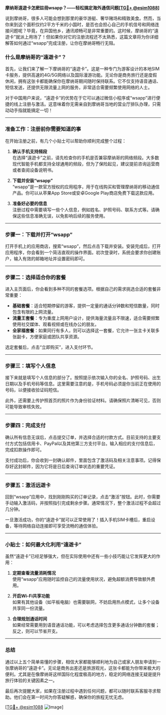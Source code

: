 **摩纳哥遠遊卡怎麽註冊wsapp？——轻松搞定海外通信问题[[TG💪+ @esim1088](https://t.me/s/esim1088)]**

说到摩纳哥，很多人可能会想到那里的豪华游艇、奢华赌场和精致美食。然而，当你来到这个面积仅约2平方千米的小国时，是否也会担心自己的手机信号和网络连接问题呢？毕竟，在异国他乡，通讯顺畅可是非常重要的。这时候，摩纳哥的“遠遊卡”就派上用场了！但如果你对它的注册流程还不太熟悉，这篇文章将为你详细解答如何通过“wsapp”完成注册，让你在摩纳哥畅行无阻。

### 什么是摩纳哥的“遠遊卡”？

首先，让我们来了解一下摩纳哥的“遠遊卡”。这是一种专门为游客设计的本地SIM卡服务，提供高速的4G/5G网络以及国际漫游功能。无论你是商务旅行还是度假休闲，拥有这张卡都能确保你在摩纳哥期间随时保持联系。它不仅支持语音通话、短信发送，还提供无限流量上网的服务，非常适合需要频繁使用网络的人士。

对于中国用户来说，“遠遊卡”的优势在于它可以通过微信小程序或“wsapp”进行便捷的线上注册与激活。这意味着你无需亲自到摩纳哥当地的营业厅排队办理，只需动动手指就能搞定一切！

---

### 准备工作：注册前你需要知道的事

在开始注册之前，有几个小贴士可以帮助你顺利完成整个过程：

1. **确认手机支持频段**  
   在选择“遠遊卡”之前，请先检查你的手机是否兼容摩纳哥的网络频段。大多数现代智能手机都支持全球通用的频段，但为了保险起见，建议提前咨询运营商或者查阅设备说明书。

2. **下载并安装“wsapp”**  
   “wsapp”是一款官方授权的应用程序，用于在线购买和管理摩纳哥的移动通信产品。你可以从苹果App Store或安卓Google Play商店免费下载这款应用。

3. **准备好必要的信息**  
   注册过程中需要填写一些个人信息，例如姓名、护照号码、联系方式等。请确保这些信息准确无误，以免影响后续的服务使用。

---

### 步骤一：下载并打开“wsapp”

打开手机上的应用商店，搜索“wsapp”，然后点击下载并安装。安装完成后，打开应用程序，你会看到一个简洁直观的操作界面。初次登录时，系统会要求你创建账户，输入有效的邮箱地址并设置密码即可。

---

### 步骤二：选择适合你的套餐

进入主页面后，你会看到多种不同的套餐选项。根据自己的需求挑选合适的套餐非常重要：

- **基础套餐**：适合短期停留的游客，提供一定量的通话分钟数和短信数量，同时包含有限的上网流量。
- **流量王套餐**：专为重度上网用户设计，提供海量流量且不限速，适合需要频繁使用社交媒体、观看视频或在线办公的朋友。
- **全家福套餐**：如果同行有多人，则可以选择这一套餐，它允许一张主卡关联多张副卡，方便家庭或团队共享资源。

选定套餐后，点击“立即购买”，进入支付环节。

---

### 步骤三：填写个人信息

接下来就是填写个人信息的部分了。按照提示依次输入你的全名、护照号码、出生日期以及手机号码等信息。这里需要注意的是，手机号码必须是你当前正在使用的号码，以便接收验证码短信。

此外，还需要上传护照首页的照片作为身份验证材料。请确保照片清晰可见，否则可能导致审核失败。

---

### 步骤四：完成支付

确认所有信息无误后，点击提交订单，并选择合适的付款方式。目前支持的主要支付方式包括信用卡、PayPal以及其他第三方支付平台。输入相应的支付信息后，完成扣款操作即可。

支付成功后，你会收到一封确认邮件，里面包含了激活码及相关注意事项。记得保存好这封邮件，因为它将是日后查询订单状态的重要凭证。

---

### 步骤五：激活远遊卡

回到“wsapp”应用中，找到刚刚购买的订单记录，点击“激活”按钮。此时，你需要手动输入激活码，并按照指引完成剩余步骤。通常情况下，整个激活过程不会超过几分钟。

一旦激活成功，你的“遠遊卡”就可以正常使用了！插入手机SIM卡槽后，重启设备，等待网络自动连接即可享受流畅的通信体验。

---

### 小贴士：如何最大化利用“遠遊卡”

虽然“遠遊卡”已经足够强大，但在实际使用中还有一些小技巧能让它发挥更大的作用：

1. **定期查看流量消耗情况**  
   使用“wsapp”应用随时监控自己的流量使用状况，避免超额消费导致额外费用。

2. **开启Wi-Fi共享功能**  
   如果有其他设备（如平板电脑）也需要联网，不妨启用热点模式，让多个设备共享同一份流量。

3. **合理规划通话时间**  
   如果经常需要用到语音通话功能，可以考虑选择包含更多通话分钟数的套餐；反之，则可以节省开支。

---

### 总结

通过以上五个简单易懂的步骤，相信大家都能够顺利地为自己或家人朋友申请到一张摩纳哥的“遠遊卡”。无论是商务出差还是旅游观光，这张卡都能为你带来极大的便利。尤其是在像摩纳哥这样国际化程度极高的地方，稳定的网络连接无疑是提升旅行体验的关键因素之一。

最后再次提醒大家，如果在注册过程中遇到任何问题，都可以随时联系客服寻求帮助。他们会在第一时间为你答疑解惑，确保你的旅程无忧无虑。

[[TG💪+ @esim1088](https://t.me/s/esim1088) ![Image](https://i.postimg.cc/4NQfJmqS/Snipaste-2025-05-13-00-14-12.png)]